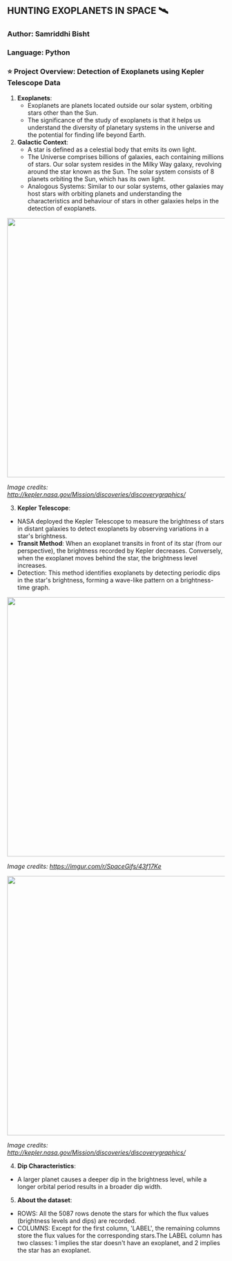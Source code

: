 ## HUNTING EXOPLANETS IN SPACE 🛰️ 

### Author: Samriddhi Bisht
### Language: Python

### ⭐ Project Overview: Detection of Exoplanets using Kepler Telescope Data 

1. **Exoplanets**:
   - Exoplanets are planets located outside our solar system, orbiting stars other than the Sun.
   - The significance of the study of exoplanets is that it helps us understand the diversity of planetary systems in the universe and the potential for finding life beyond Earth. 
2. **Galactic Context**:
   - A star is defined as a celestial body that emits its own light.
   - The Universe comprises billions of galaxies, each containing millions of stars. Our solar system resides in the Milky Way galaxy, revolving around the star known as the Sun. The solar system consists of 8 planets orbiting the Sun, which has its own light.
   - Analogous Systems: Similar to our solar systems, other galaxies may host stars with orbiting planets and understanding the characteristics and behaviour of stars in other galaxies helps in the detection of exoplanets.

  <img src='https://student-datasets-bucket.s3.ap-south-1.amazonaws.com/whitehat-ds-datasets/kepler-exoplanets-dataset/kepler-space-telescope.jpg' width="600"> 
  
  *Image credits: http://kepler.nasa.gov/Mission/discoveries/discoverygraphics/*

  3. **Kepler Telescope**:
  - NASA deployed the Kepler Telescope to measure the brightness of stars in distant galaxies to detect exoplanets by observing variations in a star's brightness.
  - **Transit Method**: When an exoplanet transits in front of its star (from our perspective), the brightness recorded by Kepler decreases. Conversely, when the exoplanet moves behind the star, the brightness level increases.
  - Detection: This method identifies exoplanets by detecting periodic dips in the star's brightness, forming a wave-like pattern on a brightness-time graph.

  <img src = 'https://student-datasets-bucket.s3.ap-south-1.amazonaws.com/whitehat-ds-datasets/kepler-exoplanets-dataset/transit-method-gif.gif' width='600'> 
  
  *Image credits: https://imgur.com/r/SpaceGifs/43f17Ke*

  <img src = 'https://student-datasets-bucket.s3.ap-south-1.amazonaws.com/whitehat-ds-datasets/kepler-exoplanets-dataset/transit-method.jpg' width='600'> 
  
  *Image credits: http://kepler.nasa.gov/Mission/discoveries/discoverygraphics/*

  4. **Dip Characteristics**:
  - A larger planet causes a deeper dip in the brightness level, while a longer orbital period results in a broader dip width.
  
  5. **About the dataset**:
  - ROWS: All the 5087 rows denote the stars for which the flux values (brightness levels and dips) are recorded.
  - COLUMNS: Except for the first column, 'LABEL', the remaining columns store the flux values for the corresponding stars.The LABEL column has two classes: 1 implies the star doesn't have an exoplanet, and 2 implies the star has an exoplanet.
  
   
